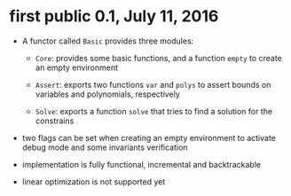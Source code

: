 first public 0.1, July 11, 2016
===============================

* A functor called `Basic` provides three modules:

  - `Core`: provides some basic functions, and a function `empty` to
    create an empty environment

  - `Assert`: exports two functions `var` and `polys` to assert bounds
    on variables and polynomials, respectively

  - `Solve`: exports a function `solve` that tries to find a solution for
    the constrains

* two flags can be set when creating an empty environment to activate
  debug mode and some invariants verification

* implementation is fully functional, incremental and backtrackable

* linear optimization is not supported yet
